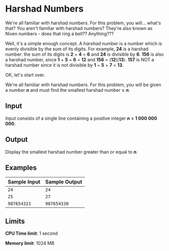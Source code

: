 # Harshad Numbers

We're all familiar with harshad numbers. For this problem, you will... what's that? You aren't familiar with harshad numbers? They're also known as Niven numbers - does that ring a bell?? Anything???

Well, it's a simple enough concept. A _harshad_ number is a number which is evenly divisible by the sum of its digits. For example, **24** is a harshad number: the sum of its digits is **2** + **4** = **6** and **24** is divisible by **6**. **156** is also a harshad number, since **1** + **5** + **6** = **12** and **156** = (**12**)(**13**). **157** is NOT a harshad number since it is not divisible by **1** + **5** + **7** = **13**.

OK, let's start over.

We're all familiar with harshad numbers. For this problem, you will be given a number _**n**_ and must find the smallest harshad number ≥ _**n**_.

## Input

Input consists of a single line containing a positive integer _**n**_ ≤ **1 000 000 000**.

## Output

Display the smallest harshad number greater than or equal to _**n**_.

## Examples

Sample Input | Sample Output
-|-
`24` | `24`
`25` | `27`
`987654321` | `987654330`

## Limits

**CPU Time limit**: 1 second

**Memory limit**: 1024 MB
